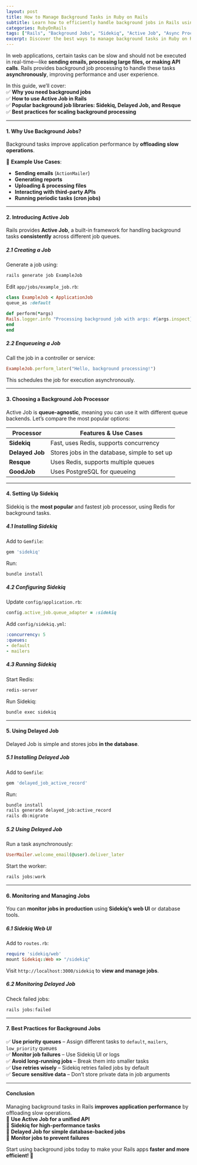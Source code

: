 ```yaml
---
layout: post
title: How to Manage Background Tasks in Ruby on Rails
subtitle: Learn how to efficiently handle background jobs in Rails using Sidekiq, Delayed Job, and Active Job.
categories: RubyOnRails
tags: ["Rails", "Background Jobs", "Sidekiq", "Active Job", "Async Processing"]
excerpt: Discover the best ways to manage background tasks in Ruby on Rails. Learn how to use Sidekiq, Delayed Job, and Active Job to process tasks efficiently.
---
```



In web applications, certain tasks can be slow and should not be executed in real-time—like **sending emails, processing large files, or making API calls**. Rails provides background job processing to handle these tasks **asynchronously**, improving performance and user experience.

In this guide, we’ll cover:  
✅ **Why you need background jobs**  
✅ **How to use Active Job in Rails**  
✅ **Popular background job libraries: Sidekiq, Delayed Job, and Resque**  
✅ **Best practices for scaling background processing**

---

#### **1. Why Use Background Jobs?**
Background tasks improve application performance by **offloading slow operations**.

🔹 **Example Use Cases**:
- **Sending emails** (`ActionMailer`)
- **Generating reports**
- **Uploading & processing files**
- **Interacting with third-party APIs**
- **Running periodic tasks (cron jobs)**

---

#### **2. Introducing Active Job**
Rails provides **Active Job**, a built-in framework for handling background tasks **consistently** across different job queues.

##### **2.1 Creating a Job**
Generate a job using:  
```sh
rails generate job ExampleJob
```

Edit `app/jobs/example_job.rb`:  
```ruby
class ExampleJob < ApplicationJob
queue_as :default

def perform(*args)
Rails.logger.info "Processing background job with args: #{args.inspect}"
end
end
```

##### **2.2 Enqueueing a Job**
Call the job in a controller or service:  
```ruby
ExampleJob.perform_later("Hello, background processing!")
```

This schedules the job for execution asynchronously.

---

#### **3. Choosing a Background Job Processor**
Active Job is **queue-agnostic**, meaning you can use it with different queue backends. Let’s compare the most popular options:

| Processor    | Features & Use Cases |
|-------------|----------------------|
| **Sidekiq**  | Fast, uses Redis, supports concurrency |
| **Delayed Job** | Stores jobs in the database, simple to set up |
| **Resque**   | Uses Redis, supports multiple queues |
| **GoodJob**  | Uses PostgreSQL for queueing |

---

#### **4. Setting Up Sidekiq**
Sidekiq is the **most popular** and fastest job processor, using Redis for background tasks.

##### **4.1 Installing Sidekiq**
Add to `Gemfile`:  
```ruby
gem 'sidekiq'
```
Run:  
```sh
bundle install
```

##### **4.2 Configuring Sidekiq**
Update `config/application.rb`:  
```ruby
config.active_job.queue_adapter = :sidekiq
```

Add `config/sidekiq.yml`:  
```yml
:concurrency: 5
:queues:
- default
- mailers
  ```

##### **4.3 Running Sidekiq**
Start Redis:  
```sh
redis-server
```
Run Sidekiq:  
```sh
bundle exec sidekiq
```

---

#### **5. Using Delayed Job**
Delayed Job is simple and stores jobs **in the database**.

##### **5.1 Installing Delayed Job**
Add to `Gemfile`:  
```ruby
gem 'delayed_job_active_record'
```
Run:  
```sh
bundle install
rails generate delayed_job:active_record
rails db:migrate
```

##### **5.2 Using Delayed Job**
Run a task asynchronously:  
```ruby
UserMailer.welcome_email(@user).deliver_later
```

Start the worker:  
```sh
rails jobs:work
```

---

#### **6. Monitoring and Managing Jobs**
You can **monitor jobs in production** using **Sidekiq’s web UI** or database tools.

##### **6.1 Sidekiq Web UI**
Add to `routes.rb`:  
```ruby
require 'sidekiq/web'
mount Sidekiq::Web => "/sidekiq"
```

Visit `http://localhost:3000/sidekiq` to **view and manage jobs**.

##### **6.2 Monitoring Delayed Job**
Check failed jobs:  
```sh
rails jobs:failed
```

---

#### **7. Best Practices for Background Jobs**
✅ **Use priority queues** – Assign different tasks to `default`, `mailers`, `low_priority` queues  
✅ **Monitor job failures** – Use Sidekiq UI or logs  
✅ **Avoid long-running jobs** – Break them into smaller tasks  
✅ **Use retries wisely** – Sidekiq retries failed jobs by default  
✅ **Secure sensitive data** – Don’t store private data in job arguments

---

#### **Conclusion**
Managing background tasks in Rails **improves application performance** by offloading slow operations.  
🔹 **Use Active Job for a unified API**  
🔹 **Sidekiq for high-performance tasks**  
🔹 **Delayed Job for simple database-backed jobs**  
🔹 **Monitor jobs to prevent failures**

Start using background jobs today to make your Rails apps **faster and more efficient! 🚀**
